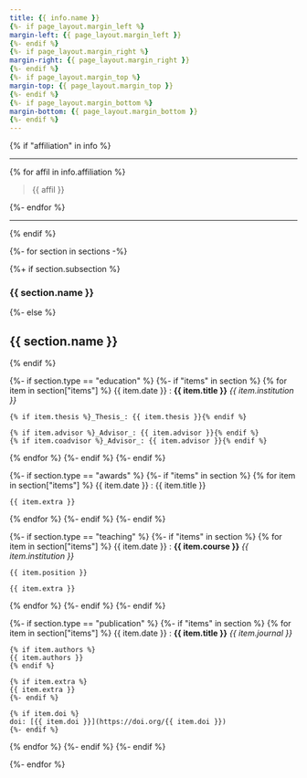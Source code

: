 ```yaml
---
title: {{ info.name }}
{%- if page_layout.margin_left %}
margin-left: {{ page_layout.margin_left }}
{%- endif %}
{%- if page_layout.margin_right %}
margin-right: {{ page_layout.margin_right }}
{%- endif %}
{%- if page_layout.margin_top %}
margin-top: {{ page_layout.margin_top }}
{%- endif %}
{%- if page_layout.margin_bottom %}
margin-bottom: {{ page_layout.margin_bottom }}
{%- endif %}
---
```


{% if "affiliation" in info %}

----
{% for affil in info.affiliation %}
>  {{ affil }}
>
{%- endfor %}

----
{% endif %}

{%- for section in sections -%}

{%+ if section.subsection %}
### {{ section.name }}
{%- else %}
## {{ section.name }}
{% endif %}

{%- if section.type == "education" %}
{%- if "items" in section %}
{% for item in section["items"] %}
{{ item.date }}
:   **{{ item.title }}**
    _{{ item.institution }}_

    {% if item.thesis %}_Thesis_: {{ item.thesis }}{% endif %}

    {% if item.advisor %}_Advisor_: {{ item.advisor }}{% endif %}
    {% if item.coadvisor %}_Advisor_: {{ item.advisor }}{% endif %}
{% endfor %}
{%- endif %}
{%- endif %}

{%- if section.type == "awards" %}
{%- if "items" in section %}
{% for item in section["items"] %}
{{ item.date }}
:   {{ item.title }}

    {{ item.extra }}
{% endfor %}
{%- endif %}
{%- endif %}

{%- if section.type == "teaching" %}
{%- if "items" in section %}
{% for item in section["items"] %}
{{ item.date }}
:   **{{ item.course }}**
    _{{ item.institution }}_

    {{ item.position }}

    {{ item.extra }}
{% endfor %}
{%- endif %}
{%- endif %}

{%- if section.type == "publication" %}
{%- if "items" in section %}
{% for item in section["items"] %}
{{ item.date }}
:   **{{ item.title }}**
    _{{ item.journal }}_

    {% if item.authors %}
    {{ item.authors }}
    {% endif %}

    {% if item.extra %}
    {{ item.extra }}
    {%- endif %}

    {% if item.doi %}
    doi: [{{ item.doi }}](https://doi.org/{{ item.doi }})
    {%- endif %}
{% endfor %}
{%- endif %}
{%- endif %}

{%- endfor %}
